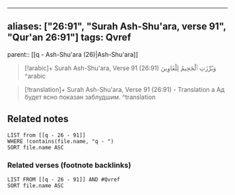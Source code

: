
---
aliases: ["26:91", "Surah Ash-Shu'ara, verse 91", "Qur'an 26:91"]
tags: Qvref
---

parent:: [[q - Ash-Shu'ara (26)|Ash-Shu'ara]]

> [!arabic]+ Surah Ash-Shu'ara, Verse 91 (26:91)
> <span class="quran-arabic">وَبُرِّزَتِ ٱلْجَحِيمُ لِلْغَاوِينَ</span>
^arabic

> [!translation]+ Surah Ash-Shu'ara, Verse 91 (26:91) - Translation
> а Ад будет ясно показан заблудшим.
^translation



## Related notes
```dataview
LIST from [[q - 26 - 91]]
WHERE !contains(file.name, "q - ")
SORT file.name ASC
```

### Related verses (footnote backlinks)
```dataview
LIST FROM [[q - 26 - 91]] AND #Qvref
SORT file.name ASC
```

